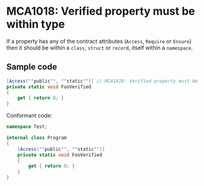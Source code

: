 # MCA1018: Verified property must be within type

If a property has any of the contract attributes (`Access`, `Require` or `Ensure`) then it should be within a `class`, `struct` or `record`, itself within a `namespace`.

## Sample code

```cs
[Access(""public"", ""static"")] // MCA1018: Verified property must be within type.
private static void FooVerified
{
    get { return 0; }
}
```

Conformant code:

```cs
namespace Test;

internal class Program
{
    [Access(""public"", ""static"")]
    private static void FooVerified
    {
        get { return 0; }
    }
}
```
